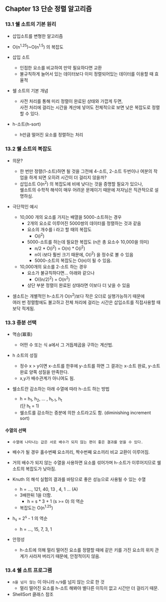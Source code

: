 ## Chapter 13 단순 정렬 알고리즘

### 13.1 쉘 소트의 기본 원리
* 삽입소트를 변형한 알고리즘
* O(n<sup>1.25</sup>)~O(n<sup>1.5</sup>) 의 복잡도

* 삽입 소트
    * 인접한 요소를 비교하여 만약 필요하다면 교환
    * 불규칙하게 늘어서 있는 데이터보다 이미 정렬되어있는 데이터를 이용할 때 효율적

* 쉘 소트의 기본 개념
    * 사전 처리를 통해 미리 정렬이 완료된 상태와 가깝게 두면,  
      사전 처리에 걸리는 시간을 계산에 넣어도 전체적으로 보면 낮은 복잡도로 정렬할 수 있다.

* h-소트(h-sort)
    * h만큼 떨어진 요소를 정렬하는 처리

### 13.2 쉘 소트의 복잡도
* 의문?
    * 한 번만 정렬(1-소트)하면 될 것을 그전에 4-소트, 2-소트 두번이나 여분의 작업을 하게 되면 오히려 시간이 더 걸리지 않을까?
    * 삽입소트 O(n<sup>2</sup>) 의 복잡도에 비에 낮다는 것을 증명할 필요가 있으나,  
      쉘소트의 수학적 해석이 매우 어려운 문제이기 때문에 저자님은 직관적으로 설명하심.

* 극단적인 예시
    * 10,000 개의 요소를 가지는 배열을 5000-소트하는 경우
        * 2개의 요소로 이루어진 5000쌍의 데이터를 정렬하는 것과 같음
        * 요소의 개수를 i 라고 할 때의 복잡도
            * O(i<sup>2</sup>)
        * 5000-소트를 하는데 필요한 복잡도 (n은 총 요소수 10,000을 의미)
            * n/2 * O(i<sup>2</sup>) = O(n) * O(i<sup>2</sup>) 
            * n이 i보다 훨씬 크기 때문에, O(i<sup>2</sup>) 을 정수로 볼 수 있음
            * 5000-소트의 복잡도는 O(n)이 될 수 있음.
    * 10,000개의 요소를 2-소트 하는 경우
        * 요소가 불규칙하다면... 아래와 같으나
            * O((n/2)<sup>2</sup>) = O(n<sup>2</sup>)
        * 상단 부분 정렬이 완료된 상태라면 이보다 더 낮을 수 있음
    
* 셀소트는 개별적인 h-소트가 O(n<sup>2</sup>)보다 작은 오더로 실행가능하기 때문에  
여러 번 정렬함에도 불고하고 전체 처리에 걸리는 시간은 삽입소트를 직접사용할 때보닥 적게됨.

  
### 13.3 증분 선택
* 멱승(冪乘)
    * 어떤 수 또는 식 a에서 그 거듭제곱을 구하는 계산법.

* h 소트의 성질
    * 정수 x > y이면 x-소트를 한후에 y-소트를 하면 그 결과는 x-소트 완료, y-소트 완료 양쪽 성질을 만족한다.
    * x,y가 배수관계가 아니여도 됨.
    
* 쉘소트란 감소하는 아래 수열에 따라 h-소트 하는 방법
    * h = h<sub>1</sub>, h<sub>2</sub>, ... , h<sub>t-1</sub>, h<sub>t</sub>  
      (단 h<sub>t</sub> = 1)
    * 쉘소트를 감소하는 증분에 의한 소트라고도 함. (diminishing increment sort)

#### 수열의 선택
* `수열에 나타나는 값은 서로 배수가 되지 않는 편이 좋은 결과를 얻을 수 있다.`
* 배수가 될 경우 홀수번째 요소끼리, 짝수번째 요소끼리 비교 교환이 이루어짐.
* 거의 배수가 되지 않는 수열을 사용하면 요소를 섞어가며 h-소트가 이루어지므로 쉘 소트의 복잡도가 낮아짐.

* Knuth 의 해석 실험의 결과를 바탕으로 좋은 성능으로 사용될 수 있는 수열
    * h = ..., 121, 40, 13 , 4, 1 ... (A)
    * 3배한뒤 1을 더함.
        * h = s * 3 + 1  (s >= 0)  의 역순
    * 복잡도는 O(n<sup>1.25</sup>)

* h<sub>s</sub> = 2<sup>s</sup> - 1 의 역순
    * h = ..., 15, 7, 3, 1

* 안정성
    * h-소트에 의해 멀리 떨어진 요소를 정렬할 때에 같은 키를 가진 요소의 위치 관계가 사라져 버리기 때문에, 안정적이지 않음. 

    
### 13.4 쉘 소트 프로그램
* `n을 넘지 않는` 이 아니라 `n/9`를 넘지 않는 으로 한 것
    * 멀리 떨어진 요소를 h-소트 해봐야 별다른 이득이 없고 시간만 더 걸리기 때문.
* ShellSort 클래스 참조

